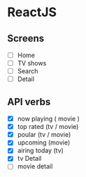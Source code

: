 # ReactJS

## Screens

- [ ] Home
- [ ] TV shows
- [ ] Search
- [ ] Detail

## API verbs

- [x] now playing ( movie )
- [x] top rated (tv / movie)
- [x] poular (tv / movie)
- [x] upcoming (movie)
- [x] airing today (tv)
- [x] tv Detail
- [ ] movie detail
